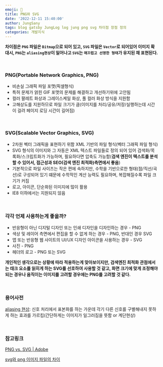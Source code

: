 ```yaml
---
emoji: 🎨
title: PNG와 SVG
date: '2022-12-11 15:40:00'
author: JungSany
tags: blog gatsby JungLog log jung png svg 차이점 장점 정의
categories: 개발지식
---
```


**차이점은 `PNG` 파일은 `Bitmap`으로 되어 있고, `SVG` 파일은 `Vector`로 되어있어 이미지 확대시, `PNG`는 `aliasing현상`이 일어나고 `SVG`는 `매끄럽고 선명한 형태`가 유지된 채 표현된다.**

<br/>

### PNG(Portable Network Graphics, PNG)

- 비손실 그래픽 파일 포맷(픽셀형식)
- 특허 문제가 얽힌 GIF 포맷의 문제를 해결하고 개선하기위에 고안됨
- 컬러 팔레트 화상과 그레이스케일 화상, 풀 컬러 화상 방식을 지원함
- 고해상도를 지원하므로 파일 크기가 큼(이미지를 처리/공유/저장/실행하는데 시간이 걸려 페이지 로딩 시간이 길어짐)

<br/>

### SVG(Scalable Vector Graphics, **SVG**)

- 2차원 벡터 그래픽을 표현하기 위함 XML 기반의 파일 형식(벡터 그래픽 파일 형식)
- SVG 형식의 이미지와 그 자동은 XML 텍스트 파일들로 정의 되어 있어 검색화/목록화/스크립트화가 가능하며, 필요하다면 압축도 가능함(**검색 엔진이 텍스트를 분석할 수 있어서, 접근성과 SEO(검색 엔진 최적화)측면에서 좋음**)
- 기본적으로 파일 사이즈는 작은 편에 속하지만, 수학을 기반으로한 형태(점/직선/곡선)로 구성되어 있기 떄문에 수학적인 계산 능력도 필요하며, 복잡해질수록 파일 크기가 커짐
- 로고, 아이콘, 단순화된 이미지에 많이 활용
- IE8 이하에서는 지원되지 않음

<br/>

### 각각 언제 사용하는게 좋을까?

- 반응형이 아닌 디지털 디자인 또는 인쇄 디자인을 디자인하는 경우 - PNG
- 색상 및 레이어 측면에서 편집을 할 수 없게 하는 경우 - PNG, 반대인 경우 SVG
- 앱 또는 반응형 웹 사이트의 UI/UX 디자인 아이콘을 사용하는 경우 - SVG
- 사진 - PNG
- 헤더의 로고 - PNG 또는 SVG

**개인적인 생각으로는 상황에 따라 적용하는게 맞아보이지만, 검색엔진 최적화 관점에서는 태크 요소를 읽히게 하는 SVG를 선호하여 사용할 것 같고, 화면 크기에 맞게 조정해야 되는 경우나 움직이는 이미지를 고려할 경우에는 PNG를 고려할 것 같다.**

<br/>

### 용어사전

[aliasing 현상](https://ko.wikipedia.org/wiki/%EC%97%90%EC%9D%BC%EB%A6%AC%EC%96%B4%EC%8B%B1): 신호 처리에서 표본화를 하는 가운데 각기 다른 신호를 구별해내지 못하게 하는 효과를 가르킴(간단하게는 이미지가 일그러짐을 뜻함 or 계단현상)

<br/>

### 참고링크

[PNG vs. SVG | Adobe](https://www.adobe.com/kr/creativecloud/file-types/image/comparison/png-vs-svg.html)

[svg와 png 이미지 파일의 차이](https://velog.io/@codns1223/svg%EC%99%80-png-%EC%9D%B4%EB%AF%B8%EC%A7%80-%ED%8C%8C%EC%9D%BC%EC%9D%98-%EC%B0%A8%EC%9D%B4)

<br/>

```toc

```
